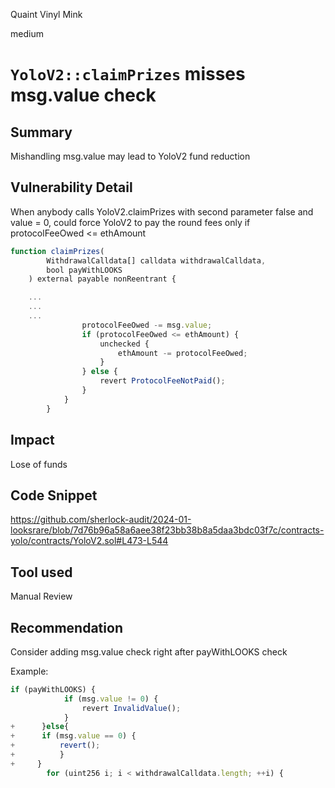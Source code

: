 Quaint Vinyl Mink

medium

# `YoloV2::claimPrizes` misses msg.value check

## Summary
Mishandling msg.value may lead to YoloV2 fund reduction

## Vulnerability Detail
When anybody calls YoloV2.claimPrizes with second parameter false and value = 0, could force YoloV2 to pay the round fees only if protocolFeeOwed <= ethAmount
```javascript
function claimPrizes(
        WithdrawalCalldata[] calldata withdrawalCalldata,
        bool payWithLOOKS
    ) external payable nonReentrant {

    ...
    ...
    ...
                protocolFeeOwed -= msg.value;
                if (protocolFeeOwed <= ethAmount) {
                    unchecked {
                        ethAmount -= protocolFeeOwed;
                    }
                } else {
                    revert ProtocolFeeNotPaid();
                }
            }
        }
```

## Impact
Lose of funds

## Code Snippet
https://github.com/sherlock-audit/2024-01-looksrare/blob/7d76b96a58a6aee38f23bb38b8a5daa3bdc03f7c/contracts-yolo/contracts/YoloV2.sol#L473-L544

## Tool used

Manual Review

## Recommendation
Consider adding msg.value check right after payWithLOOKS check

Example:
```javascript
if (payWithLOOKS) {
            if (msg.value != 0) {
                revert InvalidValue();
            }
+      }else{
+      if (msg.value == 0) {
+          revert();
+          }
+     }
        for (uint256 i; i < withdrawalCalldata.length; ++i) {
```
